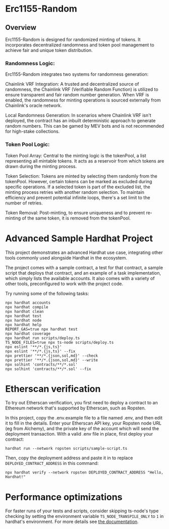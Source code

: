 # Erc1155-Random

## Overview
Erc1155-Random is designed for randomized minting of tokens. It incorporates decentralized randomness and token pool management to achieve fair and unique token distribution.

### Randomness Logic:

Erc1155-Random integrates two systems for randomness generation:

Chainlink VRF Integration: A trusted and decentralized source of randomness, the Chainlink VRF (Verifiable Random Function) is utilized to ensure transparent and fair random number generation. When VRF is enabled, the randomness for minting operations is sourced externally from Chainlink's oracle network.

Local Randomness Generation: In scenarios where Chainlink VRF isn't deployed, the contract has an inbuilt deterministic approach to generate random numbers. This can be gamed by MEV bots and is not recommended for high-stake collections.

### Token Pool Logic:

Token Pool Array: Central to the minting logic is the tokenPool, a list representing all mintable tokens. It acts as a reservoir from which tokens are drawn during the minting process.

Token Selection: Tokens are minted by selecting them randomly from the tokenPool. However, certain tokens can be marked as excluded during specific operations. If a selected token is part of the excluded list, the minting process retries with another random selection. To maintain efficiency and prevent potential infinite loops, there's a set limit to the number of retries.

Token Removal: Post-minting, to ensure uniqueness and to prevent re-minting of the same token, it is removed from the tokenPool.

# Advanced Sample Hardhat Project

This project demonstrates an advanced Hardhat use case, integrating other tools commonly used alongside Hardhat in the ecosystem.

The project comes with a sample contract, a test for that contract, a sample script that deploys that contract, and an example of a task implementation, which simply lists the available accounts. It also comes with a variety of other tools, preconfigured to work with the project code.

Try running some of the following tasks:

```shell
npx hardhat accounts
npx hardhat compile
npx hardhat clean
npx hardhat test
npx hardhat node
npx hardhat help
REPORT_GAS=true npx hardhat test
npx hardhat coverage
npx hardhat run scripts/deploy.ts
TS_NODE_FILES=true npx ts-node scripts/deploy.ts
npx eslint '**/*.{js,ts}'
npx eslint '**/*.{js,ts}' --fix
npx prettier '**/*.{json,sol,md}' --check
npx prettier '**/*.{json,sol,md}' --write
npx solhint 'contracts/**/*.sol'
npx solhint 'contracts/**/*.sol' --fix
```

# Etherscan verification

To try out Etherscan verification, you first need to deploy a contract to an Ethereum network that's supported by Etherscan, such as Ropsten.

In this project, copy the .env.example file to a file named .env, and then edit it to fill in the details. Enter your Etherscan API key, your Ropsten node URL (eg from Alchemy), and the private key of the account which will send the deployment transaction. With a valid .env file in place, first deploy your contract:

```shell
hardhat run --network ropsten scripts/sample-script.ts
```

Then, copy the deployment address and paste it in to replace `DEPLOYED_CONTRACT_ADDRESS` in this command:

```shell
npx hardhat verify --network ropsten DEPLOYED_CONTRACT_ADDRESS "Hello, Hardhat!"
```

# Performance optimizations

For faster runs of your tests and scripts, consider skipping ts-node's type checking by setting the environment variable `TS_NODE_TRANSPILE_ONLY` to `1` in hardhat's environment. For more details see [the documentation](https://hardhat.org/guides/typescript.html#performance-optimizations).
